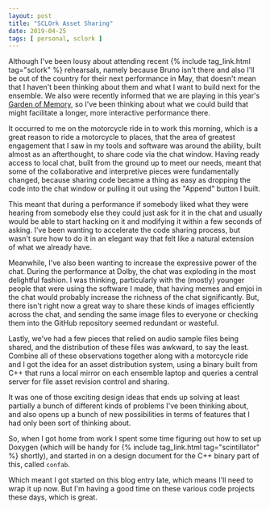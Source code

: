 ```yaml
---
layout: post
title: "SCLOrk Asset Sharing"
date: 2019-04-25
tags: [ personal, sclork ]
---
```


Although I've been lousy about attending recent {% include tag_link.html tag="sclork" %} rehearsals, namely because
Bruno isn't there and also I'll be out of the country for their next performance in May, that doesn't mean that I
haven't been thinking about them and what I want to build next for the ensemble. We also were recently informed that
we are playing in this year's [Garden of Memory](http://www.gardenofmemory.com/), so I've been thinking about what we
could build that might facilitate a longer, more interactive performance there.

It occurred to me on the motorcycle ride in to work this morning, which is a great reason to ride a motorcycle to places,
that the area of greatest engagement that I saw in my tools and software was around the ability, built almost as an
afterthought, to share code via the chat window. Having ready access to local chat, built from the ground up to meet
our needs, meant that some of the collaborative and interpretive pieces were fundamentally changed, because sharing
code became a thing as easy as dropping the code into the chat window or pulling it out using the "Append" button I
built.

This meant that during a performance if somebody liked what they were hearing from somebody else they could just ask
for it in the chat and usually would be able to start hacking on it and modifying it within a few seconds of asking.
I've been wanting to accelerate the code sharing process, but wasn't sure how to do it in an elegant way that felt
like a natural extension of what we already have.

Meanwhile, I've also been wanting to increase the expressive power of the chat. During the performance at Dolby, the
chat was exploding in the most delightful fashion. I was thinking, particularly with the (mostly) younger people that
were using the software I made, that having memes and emjoi in the chat would probably increase the richness of the chat
significantly. But, there isn't right now a great way to share these kinds of images efficiently across the chat, and
sending the same image files to everyone or checking them into the GitHub repository seemed redundant or wasteful.

Lastly, we've had a few pieces that relied on audio sample files being shared, and the distribution of these files was
awkward, to say the least. Combine all of these observations together along with a motorcycle ride and I got the idea
for an asset distribution system, using a binary built from C++ that runs a local mirror on each ensemble laptop and
queries a central server for file asset revision control and sharing.

It was one of those exciting design ideas that ends up solving at least partially a bunch of different kinds of problems
I've been thinking about, and also opens up a bunch of new possibilities in terms of features that I had only been sort
of thinking about.

So, when I got home from work I spent some time figuring out how to set up Doxygen (which will be handy for
{% include tag_link.html tag="scintillator" %} shortly), and started in on a design document for the C++ binary part
of this, called ```confab```.

Which meant I got started on this blog entry late, which means I'll need to wrap it up now. But I'm having a good time
on these various code projects these days, which is great.

